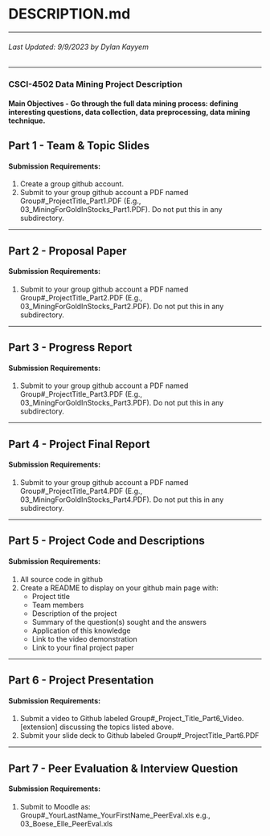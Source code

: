 # DESCRIPTION.md

<hr>

###### Last Updated: 9/9/2023 by Dylan Kayyem

<hr>

### CSCI-4502 Data Mining Project Description

#### Main Objectives - Go through the full data mining process: defining interesting questions, data collection, data preprocessing, data mining technique. 



## Part 1 - Team & Topic Slides  

#### Submission Requirements:

1. Create a group github account. 
2. Submit to your group github account a PDF named Group#_ProjectTitle_Part1.PDF (E.g., 03_MiningForGoldInStocks_Part1.PDF). Do not put this in any subdirectory. 

<hr>

## Part 2 - Proposal Paper  

#### Submission Requirements: 

1. Submit to your group github account a PDF named Group#_ProjectTitle_Part2.PDF (E.g., 03_MiningForGoldInStocks_Part2.PDF). Do not put this in any subdirectory. 

<hr>

## Part 3 - Progress Report  

#### Submission Requirements: 

1. Submit to your group github account a PDF named Group#_ProjectTitle_Part3.PDF (E.g., 03_MiningForGoldInStocks_Part3.PDF). Do not put this in any subdirectory. 

<hr>

## Part 4 - Project Final Report  

#### Submission Requirements: 

1. Submit to your group github account a PDF named Group#_ProjectTitle_Part4.PDF (E.g., 03_MiningForGoldInStocks_Part4.PDF). Do not put this in any subdirectory. 

<hr>

## Part 5 - Project Code and Descriptions  

#### Submission Requirements: 

1. All source code in github 
2. Create a README to display on your github main page with: 
	- Project title 
	- Team members  
	- Description of the project 
	- Summary of the question(s) sought and the answers 
	- Application of this knowledge 
	- Link to the video demonstration 
	- Link to your final project paper 
	
<hr>

## Part 6 - Project Presentation  

#### Submission Requirements: 

1. Submit a video to Github labeled Group#_Project_Title_Part6_Video.[extension] discussing the topics listed above. 
2. Submit your slide deck to Github labeled Group#_ProjectTitle_Part6.PDF 

<hr>

## Part 7 - Peer Evaluation & Interview Question 

#### Submission Requirements: 

1. Submit to Moodle as: Group#_YourLastName_YourFirstName_PeerEval.xls e.g., 03_Boese_Elle_PeerEval.xls 